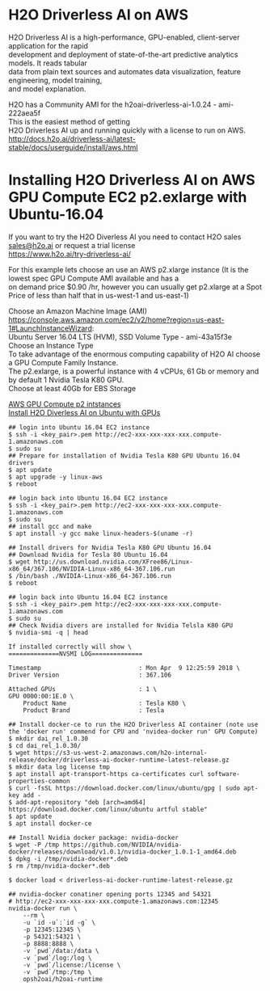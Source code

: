 # H2O Driverless AI on AWS
H2O Driverless AI is a high-performance, GPU-enabled, client-server application for the rapid \
development and deployment of state-of-the-art predictive analytics models. It reads tabular \
data from plain text sources and automates data visualization, feature engineering, model training, \
and model explanation.

H2O has a Community AMI for the h2oai-driverless-ai-1.0.24 - ami-222aea5f \
This is the easiest method of getting \
H2O Driverless AI up and running quickly with a license to run on AWS. \
http://docs.h2o.ai/driverless-ai/latest-stable/docs/userguide/install/aws.html

# Installing H2O Driverless AI on AWS GPU Compute EC2 p2.exlarge with Ubuntu-16.04

If you want to try the H2O Diverless AI you need to contact H2O sales sales@h2o.ai or request a trial license \
https://www.h2o.ai/try-driverless-ai/

For this example lets choose an use an AWS p2.xlarge instance (It is the lowest spec GPU Compute AMI available and has a \
on demand price $0.90 /hr, however you can usually get p2.xlarge at a Spot Price of less than half that in us-west-1 and us-east-1)

Choose an Amazon Machine Image (AMI) \
https://console.aws.amazon.com/ec2/v2/home?region=us-east-1#LaunchInstanceWizard: \
Ubuntu Server 16.04 LTS (HVM), SSD Volume Type - ami-43a15f3e \
Choose an Instance Type \
To take advantage of the enormous computing capability of H2O AI choose a GPU Compute Family Instance. \
The p2.exlarge, is a powerful instance with 4 vCPUs, 61 Gb or memory and by default 1 Nvidia Tesla K80 GPU. \
Choose at least 40Gb for EBS Storage

[AWS GPU Compute p2 intstances](https://aws.amazon.com/ec2/instance-types/p2/) \
[Install H2O Diverless AI on Ubuntu with GPUs](http://docs.h2o.ai/driverless-ai/latest-stable/docs/userguide/install/ubuntu.html# )

```
## login into Ubuntu 16.04 EC2 instance
$ ssh -i <key_pair>.pem http://ec2-xxx-xxx-xxx-xxx.compute-1.amazonaws.com
$ sudo su
## Prepare for installation of Nvidia Tesla K80 GPU Ubuntu 16.04 drivers
$ apt update
$ apt upgrade -y linux-aws
$ reboot
```

```
## login back into Ubuntu 16.04 EC2 instance
$ ssh -i <key_pair>.pem http://ec2-xxx-xxx-xxx-xxx.compute-1.amazonaws.com
$ sudo su
## install gcc and make
$ apt install -y gcc make linux-headers-$(uname -r)

## Install drivers for Nvidia Tesla K80 GPU Ubuntu 16.04
## Download Nvidia for Tesla 80 Ubuntu 16.04
$ wget http://us.download.nvidia.com/XFree86/Linux-x86_64/367.106/NVIDIA-Linux-x86_64-367.106.run
$ /bin/bash ./NVIDIA-Linux-x86_64-367.106.run
$ reboot
```

```
## login back into Ubuntu 16.04 EC2 instance
$ ssh -i <key_pair>.pem http://ec2-xxx-xxx-xxx-xxx.compute-1.amazonaws.com
$ sudo su
## Check Nvidia divers are installed for Nvidia Telsla K80 GPU
$ nvidia-smi -q | head
```
```
If installed correctly will show \
==============NVSMI LOG==============

Timestamp                           : Mon Apr  9 12:25:59 2018 \
Driver Version                      : 367.106

Attached GPUs                       : 1 \
GPU 0000:00:1E.0 \
    Product Name                    : Tesla K80 \
    Product Brand                   : Tesla 

```

```
## Install docker-ce to run the H2O Driverless AI container (note use the 'docker run' commend for CPU and 'nvidea-docker run' GPU Compute)  
$ mkdir dai_rel_1.0.30
$ cd dai_rel_1.0.30/
$ wget https://s3-us-west-2.amazonaws.com/h2o-internal-release/docker/driverless-ai-docker-runtime-latest-release.gz
$ mkdir data log license tmp
$ apt install apt-transport-https ca-certificates curl software-properties-common
$ curl -fsSL https://download.docker.com/linux/ubuntu/gpg | sudo apt-key add -
$ add-apt-repository "deb [arch=amd64] https://download.docker.com/linux/ubuntu artful stable"
$ apt update
$ apt install docker-ce
```

```
## Install Nvidia docker package: nvidia-docker  
$ wget -P /tmp https://github.com/NVIDIA/nvidia-docker/releases/download/v1.0.1/nvidia-docker_1.0.1-1_amd64.deb
$ dpkg -i /tmp/nvidia-docker*.deb
$ rm /tmp/nvidia-docker*.deb
```
```
$ docker load < driverless-ai-docker-runtime-latest-release.gz

```

```
## nvidia-docker conatiner opening ports 12345 and 54321
# http://ec2-xxx-xxx-xxx-xxx.compute-1.amazonaws.com:12345
nvidia-docker run \
    --rm \
    -u `id -u`:`id -g` \
    -p 12345:12345 \
    -p 54321:54321 \
    -p 8888:8888 \
    -v `pwd`/data:/data \
    -v `pwd`/log:/log \
    -v `pwd`/license:/license \
    -v `pwd`/tmp:/tmp \
    opsh2oai/h2oai-runtime
```







